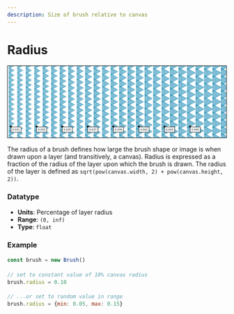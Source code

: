 ```yaml
---
description: Size of brush relative to canvas
---
```


# Radius

![](../../../.gitbook/assets/radius.png)

The radius of a brush defines how large the brush shape or image is when drawn upon a layer \(and transitively, a canvas\). Radius is expressed as a fraction of the radius of the layer upon which the brush is drawn. The radius of the layer is defined as `sqrt(pow(canvas.width, 2) + pow(canvas.height, 2))`.

### Datatype

* **Units**: Percentage of layer radius
* **Range**: `(0, inf)`
* **Type**: `float`

### Example

```javascript
const brush = new Brush()

// set to constant value of 10% canvas radius
brush.radius = 0.10

// ...or set to random value in range
brush.radius = {min: 0.05, max: 0.15}
```



